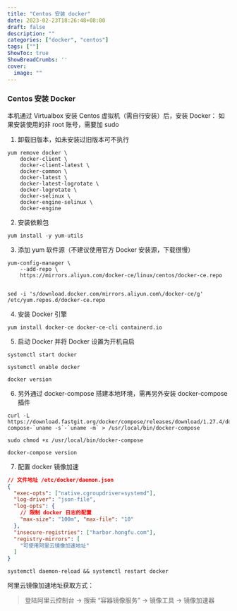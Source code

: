 ```yaml
---
title: "Centos 安装 docker"
date: 2023-02-23T18:26:48+08:00
draft: false
description: ""
categories: ["docker", "centos"]
tags: [""]
ShowToc: true
ShowBreadCrumbs: ''
cover:
  image: ""
---
```


### Centos 安装 Docker
本机通过 Virtualbox 安装 Centos 虚拟机（需自行安装）后，安装 Docker：
如果安装使用的非 root 账号，需要加 sudo
1. 卸载旧版本，如未安装过旧版本可不执行
```shell
yum remove docker \
    docker-client \
    docker-client-latest \
    docker-common \
    docker-latest \
    docker-latest-logrotate \
    docker-logrotate \
    docker-selinux \
    docker-engine-selinux \
    docker-engine
```
2. 安装依赖包
```shell
yum install -y yum-utils
```
3. 添加 yum 软件源（不建议使用官方 Docker 安装源，下载很慢）
```shell
yum-config-manager \
    --add-repo \
    https://mirrors.aliyun.com/docker-ce/linux/centos/docker-ce.repo
    
    
sed -i 's/download.docker.com/mirrors.aliyun.com\/docker-ce/g' /etc/yum.repos.d/docker-ce.repo
```
4. 安装 Docker 引擎
```shell
yum install docker-ce docker-ce-cli containerd.io
```
5. 启动 Docker 并将 Docker 设置为开机自启
```shell
systemctl start docker

systemctl enable docker

docker version
```
6. 另外通过 docker-compose 搭建本地环境，需再另外安装 docker-compose 插件
```shell
curl -L https://download.fastgit.org/docker/compose/releases/download/1.27.4/docker-compose-`uname -s`-`uname -m` > /usr/local/bin/docker-compose

sudo chmod +x /usr/local/bin/docker-compose

docker-compose version
```
7. 配置 docker 镜像加速
```json
// 文件地址 /etc/docker/daemon.json
{
  "exec-opts": ["native.cgroupdriver=systemd"],
  "log-driver": "json-file",
  "log-opts": {
    // 限制 docker 日志的配置
    "max-size": "100m", "max-file": "10"
  },
  "insecure-registries": ["harbor.hongfu.com"],
  "registry-mirrors": [
    "可使用阿里云镜像加速地址"
  ]
}
```
```shell
systemctl daemon-reload && systemctl restart docker
```
阿里云镜像加速地址获取方式：
> 登陆阿里云控制台 -> 搜索 “容器镜像服务” -> 镜像工具 -> 镜像加速器
